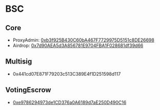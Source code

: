 # BSC

## Core

- ProxyAdmin: [0xb3f925B430C60bA467F7729975D5151c8DE26698](https://bscscan.com/address/0xb3f925B430C60bA467F7729975D5151c8DE26698)
- Airdrop: [0x7d90AEA5d3A856781E9704FBA1F028681df39d66](https://bscscan.com/address/0x7d90AEA5d3A856781E9704FBA1F028681df39d66)


## Multisig

- 0x441cd07E871F79203c513C389E4f1D251598d117


## VotingEscrow

- [0xe9786294973de1CD376a0A6189d7aE250D490C16](https://bscscan.com/address/0xe9786294973de1CD376a0A6189d7aE250D490C16)